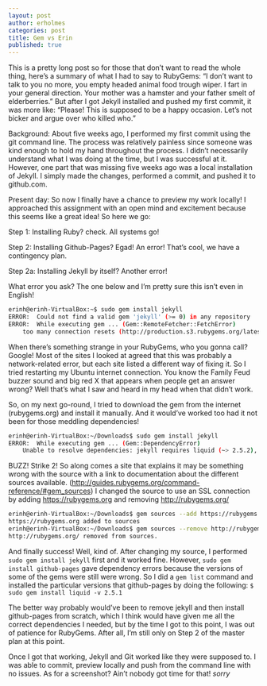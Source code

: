 ```yaml
---
layout: post
author: erholmes
categories: post
title: Gem vs Erin 
published: true
---
```


This is a pretty long post so for those that don’t want to read the whole thing, here’s a summary of what I had to say to RubyGems: “I don’t want to talk to you no more, you empty headed animal food trough wiper. I fart in your general direction. Your mother was a hamster and your father smelt of elderberries.”
But after I got Jekyll installed and pushed my first commit, it was more like: “Please! This is supposed to be a happy occasion. Let’s not bicker and argue over who killed who.” 

Background: 
About five weeks ago, I performed my first commit using the git command line. The process was relatively painless since someone was kind enough to hold my hand throughout the process. I didn’t necessarily understand what I was doing at the time, but I was successful at it. However, one part that was missing five weeks ago was a local installation of Jekyll. I simply made the changes, performed a commit, and pushed it to github.com. 

Present day:
So now I finally have a chance to preview my work locally! I approached this assignment with an open mind and excitement because this seems like a great idea!  So here we go: 

Step 1: Installing Ruby? check. All systems go!

Step 2: Installing Github-Pages? Egad! An error! That’s cool, we have a contingency plan.

Step 2a: Installing Jekyll by itself? Another error!

What error you ask? The one below and I’m pretty sure this isn’t even in English!

```bash
erinh@erinh-VirtualBox:~$ sudo gem install jekyll
ERROR:  Could not find a valid gem 'jekyll' (>= 0) in any repository
ERROR:  While executing gem ... (Gem::RemoteFetcher::FetchError)
    too many connection resets (http://production.s3.rubygems.org/latest_specs.4.8.gz)
```

When there’s something strange in your RubyGems, who you gonna call? Google! Most of the sites I looked at agreed that this was probably a network-related error, but each site listed a different way of fixing it. So I tried restarting my Ubuntu internet connection. You know the Family Feud buzzer sound and big red X that appears when people get an answer wrong? Well that’s what I saw and heard in my head when that didn’t work.

So, on my next go-round, I tried to download the gem from the internet (rubygems.org) and install it manually. And it would’ve worked too had it not been for those meddling dependencies!

```bash
erinh@erinh-VirtualBox:~/Downloads$ sudo gem install jekyll
ERROR:  While executing gem ... (Gem::DependencyError)
    Unable to resolve dependencies: jekyll requires liquid (~> 2.5.2), classifier (~> 1.3), directory_watcher \n (~> 1.4.1), maruku (~> 0.5), pygments.rb (~> 0.5.0), commander (~> 4.1.3), safe_yaml (~> 0.7.0), colorato
```
 
BUZZ! Strike 2! So along comes a site that explains it may be something wrong with the source with a link to documentation about the different sources available. (http://guides.rubygems.org/command-reference/#gem_sources)
I changed the source to use an SSL connection by adding https://rubygems.org and removing http://rubygems.org/ 

```bash
erinh@erinh-VirtualBox:~/Downloads$ gem sources --add https://rubygems.org
https://rubygems.org added to sources
erinh@erinh-VirtualBox:~/Downloads$ gem sources --remove http://rubygems.org/
http://rubygems.org/ removed from sources.
```

And finally success! Well, kind of.  After changing my source, I performed `sudo gem install jekyll` first and it worked fine. However, `sudo gem install github-pages` gave dependency errors because the versions of some of the gems were still were wrong. So I did a `gem list` command and installed the particular versions that github-pages by doing the following: 
`$ sudo gem install liquid -v 2.5.1`

The better way probably would’ve been to remove jekyll and then install github-pages from scratch, which I think would have given me all the correct dependencies I needed, but by the time I got to this point, I was out of patience for RubyGems. After all, I’m still only on Step 2 of the master plan at this point.

Once I got that working, Jekyll and Git worked like they were supposed to. I was able to commit, preview locally and push from the command line with no issues. As for a screenshot? Ain’t nobody got time for that! *sorry*
